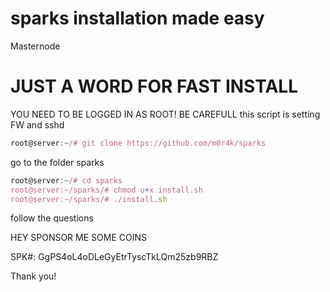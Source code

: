 # sparks installation made easy
Masternode


# JUST A WORD FOR FAST INSTALL

YOU NEED TO BE LOGGED IN AS ROOT!
BE CAREFULL this script is setting FW and sshd 

```js
root@server:~/# git clone https://github.com/m0r4k/sparks
```

go to the folder sparks

```js
root@server:~/# cd sparks
root@server:~/sparks/# chmod u+x install.sh
root@server:~/sparks/# ./install.sh
```

follow the questions


HEY SPONSOR ME SOME COINS

SPK#:	GgPS4oL4oDLeGyEtrTyscTkLQm25zb9RBZ

Thank you!
